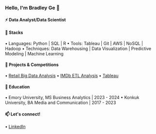 ### Hello, I'm Bradley Ge 👋

#### ⚡ Data Analyst/Data Scientist

#### 🔨 Stacks 

•⁠  ⁠Languages: Python | SQL | R 
•⁠  ⁠Tools: Tableau | Git | AWS | NoSQL | Hadoop 
•⁠  ⁠Techniques: Data Warehousing | Data Visualization | Predictive Modeling | Machine Learning 

#### 🌱 Projects & Competitions
•⁠  ⁠[Retail Big Data Analysis](https://github.com/haydenlee914/retail-data-analysis)
•⁠  ⁠[IMDb ETL Analysis](https://github.com/haydenlee914/IMDb-ETL-analysis)
•⁠  ⁠[Tableau](https://public.tableau.com/app/profile/yaeeun.lee/viz/TheUnitedStatesasaGlobalCampus/Dashboard1)

#### 🔭 Education
•⁠  ⁠Emory University, MS Business Analytics | 2023 - 2024
•⁠  ⁠Konkuk University, BA Media and Communication | 2017 - 2023
  
#### 📫 Let's connect!
•⁠  ⁠[LinkedIn](https://www.linkedin.com/in/haydenlee914/)
